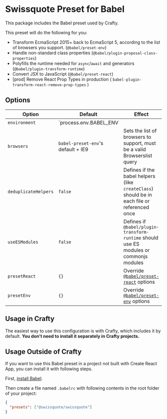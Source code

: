 # Swissquote Preset for Babel

This package includes the Babel preset used by Crafty.

This preset will do the following for you:

- Transform EcmaScript 2015+ back to EcmaScript 5, according to the list of
  browsers you support. (`@babel/preset-env`)
- Handle non-standard class properties
  (`@babel/plugin-proposal-class-properties`)
- Polyfills the runtime needed for `async`/`await` and generators
  (`@babel/plugin-transform-runtime`)
- Convert JSX to JavaScript (`@babel/preset-react`)
- [prod] Remove React Prop Types in production ( `babel-plugin-transform-react-remove-prop-types` )

## Options

| Option               | Default                                         | Effect                                                                                      |
| -------------------- | ----------------------------------------------- | ------------------------------------------------------------------------------------------- |
| `environment`        | `process.env.BABEL_ENV || process.env.NODE_ENV` | Overrides the environment, must be one of `development`, `test` or `production`             |
| `browsers`           | `babel-preset-env`'s default + IE9              | Sets the list of browsers to support, must be a valid Browserslist query                    |
| `deduplicateHelpers` | `false`                                         | Defines if the babel helpers (like `createClass`) should be in each file or referenced once |
| `useESModules`       | `false`                                         | Defines if `@babel/plugin-transform-runtime` should use ES modules or commonjs modules      |
| `presetReact`        | `{}`                                            | Override [`@babel/preset-react`](https://babeljs.io/docs/en/babel-preset-react) options     |
| `presetEnv`          | `{}`                                            | Override [`@babel/preset-env`](https://babeljs.io/docs/en/babel-preset-env) options         |

## Usage in Crafty

The easiest way to use this configuration is with Crafty, which includes it by
default. **You don’t need to install it separately in Crafty projects.**

## Usage Outside of Crafty

If you want to use this Babel preset in a project not built with Create React
App, you can install it with following steps.

First, [install Babel](https://babeljs.io/docs/setup/).

Then create a file named `.babelrc` with following contents in the root folder
of your project:

```json
{
  "presets": ["@swissquote/swissquote"]
}
```
